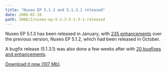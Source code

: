 ```yaml
---
title: "Nuxeo EP 5.1.3 and 5.1.3.1 released"
date: 2008-02-18
path: 2008/2/nuxeo-ep-5-1-3-5-1-3-1-released
---
```


<p>Nuxeo EP 5.1.3 has been released in January, with <a href="http://jira.nuxeo.org/secure/ReleaseNote.jspa?projectId=10011&amp;styleName=Html&amp;version=10311">235 enhancements</a> over the previous version, Nuxeo EP 5.1.2, which had been released in October.</p><p>A bugfix release (5.1.3.1) was also done a few weeks after with <a href="http://jira.nuxeo.org/secure/ReleaseNote.jspa?projectId=10011&amp;styleName=Html&amp;version=10375">20 bugfixes and enhancements</a>.</p><p><a href="http://www.nuxeo.org/sections/downloads/">Download it now (107 Mb)</a>.</p> 

